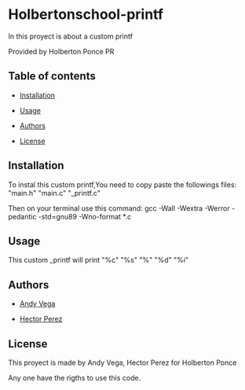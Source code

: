 # Holbertonschool-printf

In this proyect is about a custom printf

Provided by Holberton Ponce PR

## Table of contents

- [Installation](#installation)

- [Usage](#usage)

- [Authors](#authors)

- [License](#license)

## Installation

To instal this custom printf,You need to copy paste the followings files: "main.h" "main.c" "_printf.c"  

Then on your terminal use this command: gcc -Wall -Wextra -Werror -pedantic -std=gnu89 -Wno-format *.c

## Usage

This custom _printf will print "%c" "%s" "%" "%d" "%i"

## Authors

- [Andy Vega](https://github.com/andyavl)

- [Hector Perez](https://github.com/HectorPR4546)

## License

This proyect is made by Andy Vega, Hector Perez for Holberton Ponce

Any one have the rigths to use this code.


